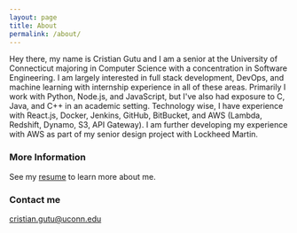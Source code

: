 ```yaml
---
layout: page
title: About
permalink: /about/
---
```

Hey there, my name is Cristian Gutu and I am a senior at the University of Connecticut majoring in Computer Science with a concentration in Software Engineering. I am largely interested in full stack development, DevOps, and machine learning with internship experience in all of these areas. Primarily I work with Python, Node.js, and JavaScript, but I've also had exposure to C, Java, and C++ in an academic setting. Technology wise, I have experience with React.js, Docker, Jenkins, GitHub, BitBucket, and AWS (Lambda, Redshift, Dynamo, S3, API Gateway). I am further developing my experience with AWS as part of my senior design project with Lockheed Martin. 

### More Information

See my [resume](https://docs.google.com/document/d/1pEbZluY3q7cV-g2ByGuHqiM-l4PWSKM5soD0-XVGMt0/edit?usp=sharing) to learn more about me.

### Contact me

[cristian.gutu@uconn.edu](mailto:cristian.gutu@uconn.edu)
